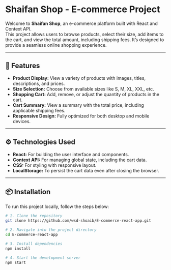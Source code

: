 # Shaifan Shop - E-commerce Project

Welcome to **Shaifan Shop**, an e-commerce platform built with React and Context API.  
This project allows users to browse products, select their size, add items to the cart, and view the total amount, including shipping fees. It’s designed to provide a seamless online shopping experience.

---

## 🚀 Features

- **Product Display:** View a variety of products with images, titles, descriptions, and prices.
- **Size Selection:** Choose from available sizes like S, M, XL, XXL, etc.
- **Shopping Cart:** Add, remove, or adjust the quantity of products in the cart.
- **Cart Summary:** View a summary with the total price, including applicable shipping fees.
- **Responsive Design:** Fully optimized for both desktop and mobile devices.

---

## ⚙️ Technologies Used

- **React:** For building the user interface and components.
- **Context API:** For managing global state, including the cart data.
- **CSS:** For styling with responsive layout.
- **LocalStorage:** To persist the cart data even after closing the browser.

---

## 📦 Installation

To run this project locally, follow the steps below:

```bash
# 1. Clone the repository
git clone https://github.com/wsd-shoaib/E-commerce-react-app.git

# 2. Navigate into the project directory
cd E-commerce-react-app

# 3. Install dependencies
npm install

# 4. Start the development server
npm start
```
